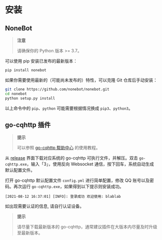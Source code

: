 # 安装

## NoneBot

> **注意**
>
> 请确保你的 Python 版本 >= 3.7。

可以使用 pip 安装已发布的最新版本：

```bash
pip install nonebot
```

如果你需要使用最新的（可能尚未发布的）特性，可以克隆 Git 仓库后手动安装：

```bash
git clone https://github.com/nonebot/nonebot.git
cd nonebot
python setup.py install
```

以上命令中的 `pip`、`python` 可能需要根据情况换成 `pip3`、`python3`。

## go-cqhttp 插件

> **提示**
>
> 可以参照 [go-cqhttp 帮助中心](https://docs.go-cqhttp.org/) 的使用教程。

从 [release](https://github.com/Mrs4s/go-cqhttp/releases) 界面下载对应系统的 go-cqhttp 可执行文件，并解压。双击 `go-cqhttp.exe`，输入「3」，使用反向 Websocket 通信，按下回车，系统自动生成默认配置文件。

打开 go-cqhttp 默认配置文件 `config.yml` 进行简单配置，修改 QQ 账号以及密码。再次运行 `go-cqhttp.exe`，如果得到以下提示则安装成功。

```
[2021-08-12 16:37:01] [INFO]: 登录成功 欢迎使用: blablab
```

如出现需要认证的信息, 请自行认证设备。

> **提示**
>
> 请尽量下载最新版本的 go-cqhttp，通常建议插件在大版本内尽量及时升级至最新版本。
